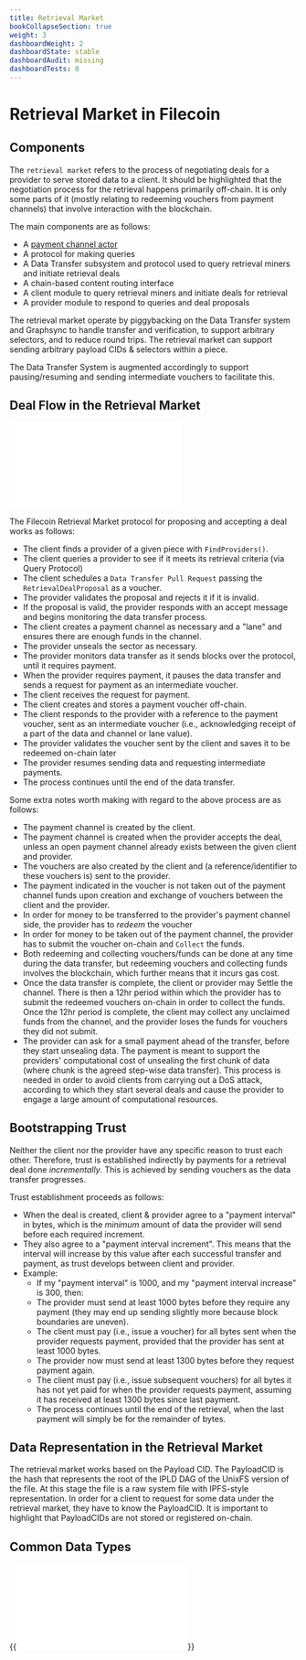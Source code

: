 ```yaml
---
title: Retrieval Market
bookCollapseSection: true
weight: 3
dashboardWeight: 2
dashboardState: stable
dashboardAudit: missing
dashboardTests: 0
---
```


# Retrieval Market in Filecoin

## Components

The `retrieval market` refers to the process of negotiating deals for a provider to serve stored data to a client. It should be highlighted that the negotiation process for the retrieval happens primarily off-chain. It is only some parts of it (mostly relating to redeeming vouchers from payment channels) that involve interaction with the blockchain.

The main components are as follows:

- A [payment channel actor](payment_channels#payment-channel-actor)
- A protocol for making queries
- A Data Transfer subsystem and protocol used to query retrieval miners and initiate retrieval deals
- A chain-based content routing interface
- A client module to query retrieval miners and initiate deals for retrieval
- A provider module to respond to queries and deal proposals

The retrieval market operate by piggybacking on the Data Transfer system and Graphsync to handle transfer and verification, to support arbitrary selectors, and to reduce round trips. The retrieval market can support sending arbitrary payload CIDs & selectors within a piece. 

The Data Transfer System is augmented accordingly to support pausing/resuming and sending intermediate vouchers to facilitate this.


## Deal Flow in the Retrieval Market

![Retrieval Flow](retrieval_flow_v1.mmd)

The Filecoin Retrieval Market protocol for proposing and accepting a deal works as follows:

- The client finds a provider of a given piece with `FindProviders()`.
- The client queries a provider to see if it meets its retrieval criteria (via Query Protocol)
- The client schedules a `Data Transfer Pull Request` passing the `RetrievalDealProposal` as a voucher.
- The provider validates the proposal and rejects it if it is invalid.
- If the proposal is valid, the provider responds with an accept message and begins monitoring the data transfer process.
- The client creates a payment channel as necessary and a "lane" and ensures there are enough funds in the channel.
- The provider unseals the sector as necessary.
- The provider monitors data transfer as it sends blocks over the protocol, until it requires payment.
- When the provider requires payment, it pauses the data transfer and sends a request for payment as an intermediate voucher.
- The client receives the request for payment.
- The client creates and stores a payment voucher off-chain.
- The client responds to the provider with a reference to the payment voucher, sent as an intermediate voucher (i.e., acknowledging receipt of a part of the data and channel or lane value).
- The provider validates the voucher sent by the client and saves it to be redeemed on-chain later
- The provider resumes sending data and requesting intermediate payments.
- The process continues until the end of the data transfer.

Some extra notes worth making with regard to the above process are as follows:

- The payment channel is created by the client.
- The payment channel is created when the provider accepts the deal, unless an open payment channel already exists between the given client and provider.
- The vouchers are also created by the client and (a reference/identifier to these vouchers is) sent to the provider.
- The payment indicated in the voucher is not taken out of the payment channel funds upon creation and exchange of vouchers between the client and the provider.
- In order for money to be transferred to the provider's payment channel side, the provider has to *redeem* the voucher
- In order for money to be taken out of the payment channel, the provider has to submit the voucher on-chain and `Collect` the funds.
- Both redeeming and collecting vouchers/funds can be done at any time during the data transfer, but redeeming vouchers and collecting funds involves the blockchain, which further means that it incurs gas cost.
- Once the data transfer is complete, the client or provider may Settle the channel. There is then a 12hr period within which the provider has to submit the redeemed vouchers on-chain in order to collect the funds. Once the 12hr period is complete, the client may collect any unclaimed funds from the channel, and the provider loses the funds for vouchers they did not submit.
- The provider can ask for a small payment ahead of the transfer, before they start unsealing data. The payment is meant to support the providers' computational cost of unsealing the first chunk of data (where chunk is the agreed step-wise data transfer). This process is needed in order to avoid clients from carrying out a DoS attack, according to which they start several deals and cause the provider to engage a large amount of computational resources.

## Bootstrapping Trust

Neither the client nor the provider have any specific reason to trust each other. Therefore, trust is established indirectly by payments for a retrieval deal done *incrementally*. This is achieved by sending vouchers as the data transfer progresses.

Trust establishment proceeds as follows:
- When the deal is created, client & provider agree to a "payment interval" in bytes, which is the _minimum_ amount of data the provider will send before each required increment.
- They also agree to a "payment interval increment". This means that the interval will increase by this value after each successful transfer and payment, as trust develops between client and provider.
- Example:
   - If my "payment interval" is 1000, and my "payment interval increase" is 300, then:
   - The provider must send at least 1000 bytes before they require any payment (they may end up sending slightly more because block boundaries are uneven).
   - The client must pay (i.e., issue a voucher) for all bytes sent when the provider requests payment, provided that the provider has sent at least 1000 bytes.
   - The provider now must send at least 1300 bytes before they request payment again.
   - The client must pay (i.e., issue subsequent vouchers) for all bytes it has not yet paid for when the provider requests payment, assuming it has received at least 1300 bytes since last payment.
   - The process continues until the end of the retrieval, when the last payment will simply be for the remainder of bytes.

## Data Representation in the Retrieval Market

The retrieval market works based on the Payload CID. The PayloadCID is the hash that represents the root of the IPLD DAG of the UnixFS version of the file. At this stage the file is a raw system file with IPFS-style representation. In order for a client to request  for some data under the retrieval market, they have to know the PayloadCID. It is important to highlight that PayloadCIDs are not stored or registered on-chain.

## Common Data Types

{{<embed src="/externals/go-fil-markets/retrievalmarket/types.go"  lang="go">}}